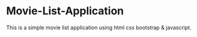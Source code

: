 # Movie-List-Application

This is a simple movie list application using html css bootstrap & javascript.
